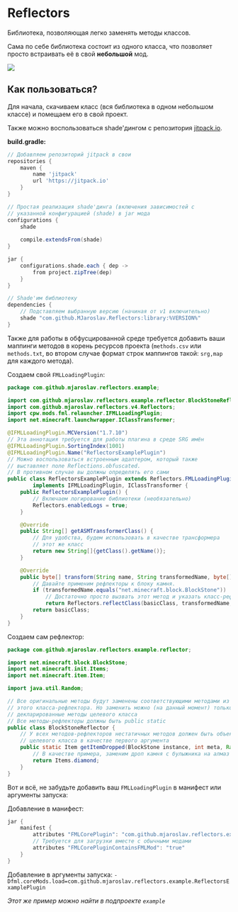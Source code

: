 # Reflectors
Библиотека, позволяющая легко заменять методы классов.

Сама по себе библиотека состоит из одного класса, что
позволяет просто встраивать её в свой __небольшой__ мод.

[![](https://jitpack.io/v/MJaroslav/Reflectors.svg)](https://jitpack.io/#MJaroslav/Reflectors)

## Как пользоваться?

Для начала, скачиваем класс (вся библиотека в одном 
небольшом классе) и помещаем его в свой проект.

Также можно воспользоваться shade'дингом с репозитория 
[jitpack.io](https://jitpack.io).

**build.gradle:**
```groovy
// Добавляем репозиторий jitpack в свои
repositories {
    maven {
        name 'jitpack'
        url 'https://jitpack.io'
    }
}

// Простая реализация shade'динга (включения зависимостей с
// указанной конфигурацией (shade) в jar мода 
configurations {
    shade
    
    compile.extendsFrom(shade)
}

jar {
    configurations.shade.each { dep ->
        from project.zipTree(dep)
    }
}

// Shade'им библиотеку
dependencies {
    // Подставляем выбранную версию (начиная от v1 включительно)
    shade "com.github.MJaroslav.Reflectors:library:%VERSION%"
}
```

Также для работы в обфусцированной среде требуется
добавить ваши маппинги методов в корень ресурсов проекта
(`methods.csv` или `methods.txt`, во втором случае формат
строк маппингов такой: `srg,map` для каждого метода).

Создаем свой `FMLLoadingPlugin`:

```java
package com.github.mjaroslav.reflectors.example;

import com.github.mjaroslav.reflectors.example.reflector.BlockStoneReflector;
import com.github.mjaroslav.reflectors.v4.Reflectors;
import cpw.mods.fml.relauncher.IFMLLoadingPlugin;
import net.minecraft.launchwrapper.IClassTransformer;

@IFMLLoadingPlugin.MCVersion("1.7.10")
// Эта аннотация требуется для работы плагина в среде SRG имён
@IFMLLoadingPlugin.SortingIndex(1001)
@IFMLLoadingPlugin.Name("ReflectorsExamplePlugin")
// Можно воспользоваться встроенным адаптером, который также
// выставляет поле Reflections.obfuscated.
// В противном случае вы должны определять его сами
public class ReflectorsExamplePlugin extends Reflectors.FMLLoadingPluginAdapter
        implements IFMLLoadingPlugin, IClassTransformer {
    public ReflectorsExamplePlugin() {
        // Включаем логирование библиотеки (необязательно)
        Reflectors.enabledLogs = true;
    }

    @Override
    public String[] getASMTransformerClass() {
        // Для удобства, будем использовать в качестве трансформера
        // этот же класс
        return new String[]{getClass().getName()};
    }

    @Override
    public byte[] transform(String name, String transformedName, byte[] basicClass) {
        // Давайте применим рефлекторы к блоку камня.
        if (transformedName.equals("net.minecraft.block.BlockStone"))
            // Достаточно просто вызвать этот метод и указать класс-рефлектор.
            return Reflectors.reflectClass(basicClass, transformedName, BlockStoneReflector.class.getName());
        return basicClass;
    }
}
```

Создаем сам рефлектор:

```java
package com.github.mjaroslav.reflectors.example.reflector;

import net.minecraft.block.BlockStone;
import net.minecraft.init.Items;
import net.minecraft.item.Item;

import java.util.Random;

// Все оригинальные методы будут заменены соответствующими методами из
// этого класса-рефлектора. Но заменить можно (на данный момент) только
// декларированные методы целевого класса
// Все методы-рефлекторы должны быть public static
public class BlockStoneReflector {
    // У всех методов-рефлекторов нестатичных методов должен быть объект
    // целевого класса в качестве первого аргумента
    public static Item getItemDropped(BlockStone instance, int meta, Random rand, int fortune) {
        // В качестве примера, заменим дроп камня с булыжника на алмаз
        return Items.diamond;
    }
}
```
Вот и всё, не забудьте добавить ваш `FMLLoadingPlugin` в манифест или аргументы запуска:

Добавление в манифест:
```groovy
jar {
    manifest {
        attributes "FMLCorePlugin": "com.github.mjaroslav.reflectors.example.ReflectorsExamplePlugin"
        // Требуется для загрузки вместе с обычными модами
        attributes "FMLCorePluginContainsFMLMod": "true"
    }
}
```

Добавление в аргументы запуска:
`-Dfml.coreMods.load=com.github.mjaroslav.reflectors.example.ReflectorsExamplePlugin`

_Этот же пример можно найти в подпроекте `example`_